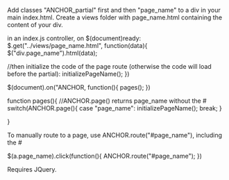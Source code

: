 Add classes "ANCHOR_partial" first and then "page_name" to a div in your main index.html.
Create a views folder with page_name.html containing the content of your div.

in an index.js controller, on $(document)ready:
	$.get("../views/page_name.html", function(data){
		$("div.page_name").html(data);

  //then initialize the code of the page route (otherwise the code will load before the partial):
  initializePageName();
  })

$(document).on("ANCHOR, function(){
  pages();
})

function pages(){
  //ANCHOR.page() returns page_name without the #
  switch(ANCHOR.page(){
    case "page_name":
      initializePageName();
      break;
  }

}

To manually route to a page, use ANCHOR.route("#page_name"), including the #

$(a.page_name).click(function(){
  ANCHOR.route("#page_name");
})

Requires JQuery.
